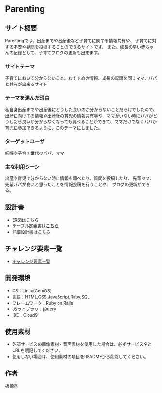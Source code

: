 # Parenting

## サイト概要
Parentingでは、出産までや出産後など子育てに関する情報共有や、
子育てに対する不安や疑問を投稿することのできるサイトです。
また、成長の早い赤ちゃんの記録として、子育てブログの更新も出来ます。

### サイトテーマ
子育てにおいて分からないこと、おすすめの情報、成長の記録を同じママ、パパと共有が出来るサイト

### テーマを選んだ理由
私自身出産までや出産後にどうした良いのか分からないことだらけでしたので、
出産に向けての情報や出産後の育児の情報共有等や、ママがいない時にパパがどうしたら良いか分からなくなっても調べることができて、ママだけでなくパパが育児に参加できるように、このテーマにしました。

### ターゲットユーザ
妊婦や子育て世代のパパ、ママ

### 主な利用シーン
出産や育児で分からない時に情報を調べたり、質問を投稿したり、
先輩ママ、先輩パパが良いと思ったことを情報投稿を行うことや、
ブログの更新ができる。

## 設計書
- ER図は[こちら](https://drive.google.com/file/d/1yPFvOREJkWB19I532umlGsSrqXJAMrwN/view?usp=sharing)
- テーブル定義書は[こちら](https://docs.google.com/spreadsheets/d/1wpljxCMyAeHJo2zSh4eoAqXHH2m8NeTa0nmHb3drtIE/edit?usp=sharing)
- 詳細設計書は[こちら](https://docs.google.com/spreadsheets/d/1yoao8gIu_X06_XOkuE4ee2l08rFIVjbdP80SBjD_688/edit?usp=sharing)

## チャレンジ要素一覧
- [チャレンジ要素一覧](https://docs.google.com/spreadsheets/d/1BDTj4hPH5psRZjPic_yK6LVpKxQFCBkV_9411K3jFhE/edit?usp=sharing)


## 開発環境
- OS：Linux(CentOS)
- 言語：HTML,CSS,JavaScript,Ruby,SQL
- フレームワーク：Ruby on Rails
- JSライブラリ：jQuery
- IDE：Cloud9

## 使用素材
- 外部サービスの画像素材・音声素材を使用した場合は、必ずサービス名とURLを明記してください。
- 使用しない場合は、使用素材の項目をREADMEから削除してください。

## 作者
板楠亮
